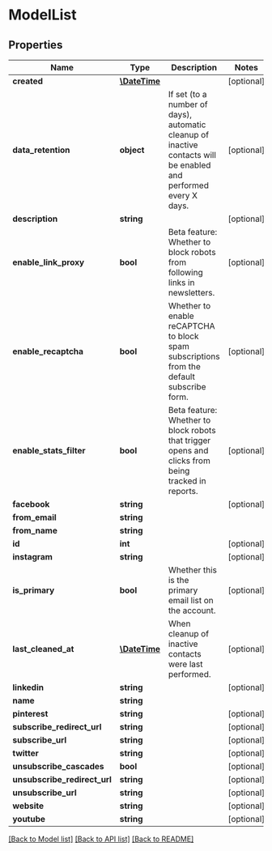 # ModelList

## Properties
Name | Type | Description | Notes
------------ | ------------- | ------------- | -------------
**created** | [**\DateTime**](\DateTime.md) |  | [optional] 
**data_retention** | **object** | If set (to a number of days), automatic cleanup of inactive contacts will be enabled and performed every X days. | [optional] 
**description** | **string** |  | [optional] 
**enable_link_proxy** | **bool** | Beta feature: Whether to block robots from following links in newsletters. | [optional] 
**enable_recaptcha** | **bool** | Whether to enable reCAPTCHA to block spam subscriptions from the default subscribe form. | [optional] 
**enable_stats_filter** | **bool** | Beta feature: Whether to block robots that trigger opens and clicks from being tracked in reports. | [optional] 
**facebook** | **string** |  | [optional] 
**from_email** | **string** |  | 
**from_name** | **string** |  | 
**id** | **int** |  | [optional] 
**instagram** | **string** |  | [optional] 
**is_primary** | **bool** | Whether this is the primary email list on the account. | [optional] 
**last_cleaned_at** | [**\DateTime**](\DateTime.md) | When cleanup of inactive contacts were last performed. | [optional] 
**linkedin** | **string** |  | [optional] 
**name** | **string** |  | 
**pinterest** | **string** |  | [optional] 
**subscribe_redirect_url** | **string** |  | [optional] 
**subscribe_url** | **string** |  | [optional] 
**twitter** | **string** |  | [optional] 
**unsubscribe_cascades** | **bool** |  | [optional] 
**unsubscribe_redirect_url** | **string** |  | [optional] 
**unsubscribe_url** | **string** |  | [optional] 
**website** | **string** |  | [optional] 
**youtube** | **string** |  | [optional] 

[[Back to Model list]](../README.md#documentation-for-models) [[Back to API list]](../README.md#documentation-for-api-endpoints) [[Back to README]](../README.md)


